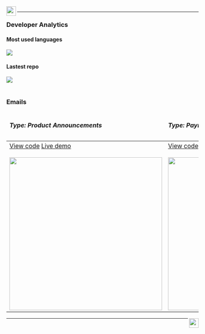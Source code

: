 <img src="https://williamgregorio.github.io/assets/logo.png" width="25" height="25" align="left"/>
<hr>


<div>
  <h3>Developer Analytics</h3>
      <div>
        <h4>Most used languages</h4>
        <img align="center" src="https://github-readme-stats.vercel.app/api/top-langs/?username=williamgregorio&layout=pie&hide_title=true&langs_count=7" />
      </div>
      <div>
        <h4>Lastest repo</h4>
        <a href="https://github.com/williamgregorio/liberpdf" target="_blank" ><img align="center" src="https://github-readme-stats.vercel.app/api/pin/?username=williamgregorio&repo=liberpdf" /></a>
      </div>
</div>
<br>
<div>
  <h3>Emails</h3>
  <table>
    <thead>
      <tr>
        <td><h5>Type: Product Announcements</h5></td>
        <td><h5>Type: Payment Receipt</h5></td>
      </tr>
    </thead>
    <tbody>
      <tr>
        <td>
          <div>
            <div>
              <a href="https://github.com/williamgregorio/williamgregorio.github.io/blob/main/emails/katz-promotional-product-announcement.html">View code</a>
              <a href="https://williamgregorio.github.io/emails/katz-promotional-product-announcement.html">Live demo</a>
            </div>
            <br>
            <a href="https://williamgregorio.github.io/emails/katz-promotional-product-announcement.html"><img src="https://williamgregorio.github.io/assets/katz-newsletter-portfolio.png" height="400" /></a>
          </div>
        </td>
          <td>
          <div>
            <div>
              <a href="https://github.com/williamgregorio/williamgregorio.github.io/blob/main/emails/stripe-transactional-payment-receipt.html">View code</a>
              <a href="https://williamgregorio.github.io/emails/stripe-transactional-payment-receipt.html">Live demo</a>
            </div>
            <br>
            <a href="https://williamgregorio.github.io/emails/stripe-transactional-payment-receipt.html"><img src="https://williamgregorio.github.io/assets/stripe-first-transaction.png"  height="400"/></a>
          </div>
        </td>
      </tr>
    </tbody>
  </table>
</div>

<img src="https://williamgregorio.github.io/assets/logo.png" width="25" height="25" align="right"/>
<hr>

